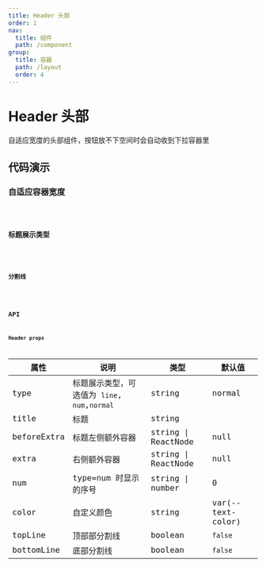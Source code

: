 ```yaml
---
title: Header 头部
order: 1
nav:
  title: 组件
  path: /component
group:
  title: 容器
  path: /layout
  order: 4
---
```


# Header 头部

自适应宽度的头部组件，按钮放不下空间时会自动收到下拉容器里

## 代码演示

### 自适应容器宽度

<code src="./demo/demo1.tsx" />

### 标题展示类型

<code src="./demo/demo2.tsx" />

### 分割线

<code src="./demo/demo3.tsx" />

## API

### Header props

| 属性        | 说明                                          | 类型                | 默认值            |
| ----------- | --------------------------------------------- | ------------------- | ----------------- |
| type        | 标题展示类型，可选值为 `line`, `num`,`normal` | string              | normal            |
| title       | 标题                                          | string              |                   |
| beforeExtra | 标题左侧额外容器                              | string \| ReactNode | null              |
| extra       | 右侧额外容器                                  | string \| ReactNode | null              |
| num         | type=num 时显示的序号                         | string \| number    | 0                 |
| color       | 自定义颜色                                    | string              | var(--text-color) |
| topLine     | 顶部部分割线                                  | boolean             | `false`           |
| bottomLine  | 底部分割线                                    | boolean             | `false`           |
